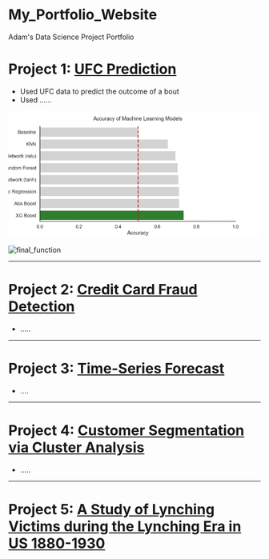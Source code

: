 # My_Portfolio_Website
Adam's Data Science Project Portfolio

# Project 1: [UFC Prediction](https://github.com/AdamBlomfield/machine_learning_ufc_data)
* Used UFC data to predict the outcome of a bout
* Used ......

![](/images/accuracy_of_machine_learning_models.png)

![final_function](https://github.com/AdamBlomfield/My_Portfolio_Website/blob/master/images/final_function.gif)

---

# Project 2: [Credit Card Fraud Detection](https://github.com/AdamBlomfield/credit_card_fraud)
* .....

---

# Project 3: [Time-Series Forecast](https://github.com/AdamBlomfield/timeseries_arima_zillowdata)
* ....

---

# Project 4: [Customer Segmentation via Cluster Analysis](https://github.com/AdamBlomfield/customer_segmentation_via_cluster_analysis)
* .....

---

# Project 5: [A Study of Lynching Victims during the Lynching Era in US 1880-1930](https://github.com/bluetrane-dev/dsc_mod3_final_project)
